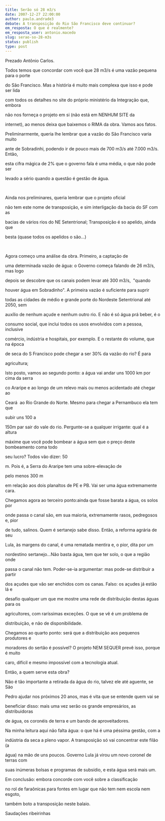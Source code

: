 ```yaml
---
title: Serão só 28 m3/s
date: 2007-12-27 22:00:00
author: paulo.andrade3
debate: A transposição do Rio São Francisco deve continuar?
em_resposta: O que é realmente?
em_resposta_user: antonio.macedo
slug: serao-so-28-m3s
status: publish 
type: post
---
```


  

  

Prezado Antônio Carlos.  

Todos temos que concordar com você que 28 m3/s é uma vazão pequena para o porte  

do São Francisco. Mas a história é muito mais complexa que isso e pode ser lida  

com todos os detalhes no site do próprio ministério da Integração que, embora  

não nos forneça o projeto em si (não está em NENHUM SITE da  

internet), ao menos deixa que baixemos o RIMA da obra. Vamos aos fatos.  

  

Preliminarmente, queria lhe lembrar que a vazão do São Francisco varia muito  

ante de Sobradinhi, podendo ir de pouco mais de 700 m3/s até 7.000 m3/s. Então,  

esta cifra mágica de 2% que o governo fala é uma média, o que não pode ser  

levado a sério quando a questão é gestão de água.  

  

   

  

Ainda nos preliminares, queria lembrar que o projeto oficial  

não tem este nome de transposição, e sim interligação da bacia do SF com as  

bacias de vários rios do NE Setentrional; Transposição é so apelido, ainda que  

besta (quase todos os apelidos o são...)  

  

   

  

Agora começo uma análise da obra. Primeiro, a captação de  

uma determinada vazão de água: o Governo começa falando de 26 m3/s, mas logo  

depois se descobre que os canais podem levar até 300 m3/s,  "quando  

houver água em Sobradinho". A primeira vazão é suficiente para suprir  

todas as cidades de médio e grande porte do Nordeste Setentrional até 2050, sem  

auxílio de nenhum açude e nenhum outro rio. E não é só água prá beber, é o  

consumo social, que inclui todos os usos envolvidos com a pessoa, inclusive  

comércio, indústria e hospitais, por exemplo. E o restante do volume, que na época  

de seca do S Francisco pode chegar a ser 30% da vazão do rio? É para  

agricultura;  

Isto posto, vamos ao segundo ponto: a água vai andar uns 1000 km por cima da serra  

co Araripe e ao longo de um relevo mais ou menos acidentado até chegar ao  

Ceará  ao Rio Grande do Norte. Mesmo para chegar a Pernambuco ela tem que  

subir uns 100 a  

150m par sair do vale do rio. Pergunte-se a qualquer irrigante: qual é a altura  

máxime que você pode bombear a água sem que o preço deste bombeamento coma todo  

seu lucro? Todos vão dizer: 50  

 m. Pois é, a Serra do Araripe tem uma sobre-elevação de  

pelo menos 300 m  

em relação aos dois planaltos de PE e PB. Vai ser uma água extremamente cara.  

Chegamos agora ao terceiro ponto:ainda que fosse barata a água, os solos por  

onde passa o canal são, em sua maioria, extremamente rasos, pedregosos e, pior  

de tudo, salinos. Quem é sertanejo sabe disso. Então, a reforma agrária de seu  

Lula, às margens do canal, é uma rematada mentira e, o pior, dita por um  

nordestino sertanejo...Não basta água, tem que ter solo, o que a região onde  

passa o canal não tem. Poder-se-ia argumentar: mas pode-se distribuir a partir  

dos açudes que vão ser enchidos com os canas. Falso: os açudes já estão lá e  

desafio qualquer um que me mostre uma rede de distribuição destas águas para os  

agricultores, com raríssimas exceções. O que se vê é um problema de  

distribuição, e não de disponibilidade.  

Chegamos ao quarto ponto: será que a distribuição aos pequenos produtores e  

moradores do sertão é possível? O projeto NEM SEQUER prevê isso, porque é muito  

caro, difícil e mesmo impossível com a tecnologia atual.  

Então, a quem serve esta obra?  

Não é tão importante a retirada da água do rio, talvez ele até aguente, se São  

Pedro ajudar nos próximos 20 anos, mas é vita que se entende quem vai se  

beneficiar disso: mais uma vez serão os grande empresários, as distribuidoras  

de água, os coronéis de terra e um bando de aproveitadores.  

Na minha leitura aqui não falta água: o que há é uma péssima gestão, com a  

indústria da seca a pleno vapor. A transposição só vai concentrar este filão (a  

água) na mão de uns poucos. Governo Lula já virou um novo coronel de terras com  

suas inúmeras bolsas e programas de subsídio, e esta água será mais um.  

  

Em conclusão: embora concorde com você sobre a classificação  

no rol de faraônicas para fontes em lugar que não tem nem escola nem esgoto,  

também boto a transposição neste balaio.  

Saudações ribeirinhas  

  

  

  

